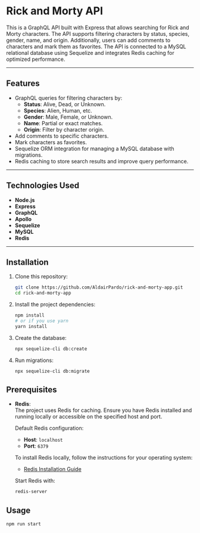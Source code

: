 # Rick and Morty API

This is a GraphQL API built with Express that allows searching for Rick and Morty characters. The API supports filtering characters by status, species, gender, name, and origin. Additionally, users can add comments to characters and mark them as favorites. The API is connected to a MySQL relational database using Sequelize and integrates Redis caching for optimized performance.

---

## **Features**

- GraphQL queries for filtering characters by:
  - **Status**: Alive, Dead, or Unknown.
  - **Species**: Alien, Human, etc.
  - **Gender**: Male, Female, or Unknown.
  - **Name**: Partial or exact matches.
  - **Origin**: Filter by character origin.
- Add comments to specific characters.
- Mark characters as favorites.
- Sequelize ORM integration for managing a MySQL database with migrations.
- Redis caching to store search results and improve query performance.

---

## **Technologies Used**

- **Node.js**
- **Express**
- **GraphQL**
- **Apollo**
- **Sequelize**
- **MySQL**
- **Redis**

---

## **Installation**

1. Clone this repository:
   ```bash
   git clone https://github.com/AldairPardo/rick-and-morty-app.git
   cd rick-and-morty-app

2. Install the project dependencies:
   ```bash
   npm install
   # or if you use yarn
   yarn install

3. Create the database:
   ```bash
   npx sequelize-cli db:create

4. Run migrations:
   ```bash
   npx sequelize-cli db:migrate
   
## **Prerequisites**  

- **Redis**:  
  The project uses Redis for caching. Ensure you have Redis installed and running locally or accessible on the specified host and port.  

  Default Redis configuration:  
  - **Host**: `localhost`  
  - **Port**: `6379`  

  To install Redis locally, follow the instructions for your operating system:  
  - [Redis Installation Guide](https://redis.io/docs/getting-started/installation/)  

  Start Redis with:  
  ```bash
  redis-server

## **Usage**
   ```bash
   npm run start
